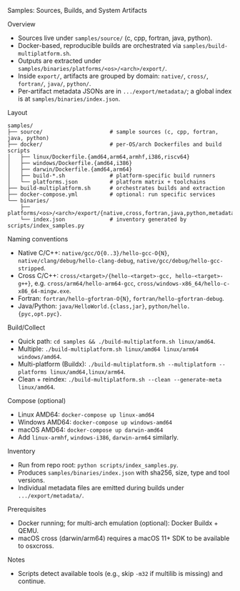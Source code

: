 Samples: Sources, Builds, and System Artifacts

Overview
- Sources live under `samples/source/` (c, cpp, fortran, java, python).
- Docker-based, reproducible builds are orchestrated via `samples/build-multiplatform.sh`.
- Outputs are extracted under `samples/binaries/platforms/<os>/<arch>/export/`.
- Inside `export/`, artifacts are grouped by domain: `native/`, `cross/`, `fortran/`, `java/`, `python/`.
- Per-artifact metadata JSONs are in `.../export/metadata/`; a global index is at `samples/binaries/index.json`.

Layout
```
samples/
├── source/                     # sample sources (c, cpp, fortran, java, python)
├── docker/                     # per-OS/arch Dockerfiles and build scripts
│   ├── linux/Dockerfile.{amd64,arm64,armhf,i386,riscv64}
│   ├── windows/Dockerfile.{amd64,i386}
│   ├── darwin/Dockerfile.{amd64,arm64}
│   ├── build-*.sh              # platform-specific build runners
│   └── platforms.json          # platform matrix + toolchains
├── build-multiplatform.sh      # orchestrates builds and extraction
├── docker-compose.yml          # optional: run specific services
└── binaries/
    ├── platforms/<os>/<arch>/export/{native,cross,fortran,java,python,metadata}
    └── index.json              # inventory generated by scripts/index_samples.py
```

Naming conventions
- Native C/C++: `native/gcc/O{0..3}/hello-gcc-O{N}`, `native/clang/debug/hello-clang-debug`, `native/gcc/debug/hello-gcc-stripped`.
- Cross C/C++: `cross/<target>/{hello-<target>-gcc, hello-<target>-g++}`, e.g. `cross/arm64/hello-arm64-gcc`, `cross/windows-x86_64/hello-c-x86_64-mingw.exe`.
- Fortran: `fortran/hello-gfortran-O{N}`, `fortran/hello-gfortran-debug`.
- Java/Python: `java/HelloWorld.{class,jar}`, `python/hello.{pyc,opt.pyc}`.

Build/Collect
- Quick path: `cd samples && ./build-multiplatform.sh linux/amd64`.
- Multiple: `./build-multiplatform.sh linux/amd64 linux/arm64 windows/amd64`.
- Multi-platform (Buildx): `./build-multiplatform.sh --multiplatform --platforms linux/amd64,linux/arm64`.
- Clean + reindex: `./build-multiplatform.sh --clean --generate-meta linux/amd64`.

Compose (optional)
- Linux AMD64: `docker-compose up linux-amd64`
- Windows AMD64: `docker-compose up windows-amd64`
- macOS AMD64: `docker-compose up darwin-amd64`
- Add `linux-armhf`, `windows-i386`, `darwin-arm64` similarly.

Inventory
- Run from repo root: `python scripts/index_samples.py`.
- Produces `samples/binaries/index.json` with sha256, size, type and tool versions.
- Individual metadata files are emitted during builds under `.../export/metadata/`.

Prerequisites
- Docker running; for multi-arch emulation (optional): Docker Buildx + QEMU.
- macOS cross (darwin/arm64) requires a macOS 11+ SDK to be available to osxcross.

Notes
- Scripts detect available tools (e.g., skip `-m32` if multilib is missing) and continue.
